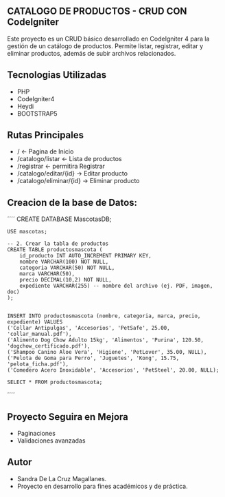 ## CATALOGO DE PRODUCTOS - CRUD CON CodeIgniter

Este proyecto es un CRUD básico desarrollado en CodeIgniter 4 para la gestión de un catálogo de productos.
Permite listar, registrar, editar y eliminar productos, además de subir archivos relacionados.

## Tecnologias Utilizadas
* PHP
* CodeIgniter4
* Heydi
* BOOTSTRAP5

## Rutas Principales
 * / <- Pagina de Inicio
 * /catalogo/listar <- Lista de productos 
 * /registrar <- permitira Registrar
 * /catalogo/editar/{id} → Editar producto
 * /catalogo/eliminar/{id} → Eliminar producto

 ## Creacion de la base de Datos:
´´´´
 CREATE DATABASE MascotasDB;

    USE mascotas;

    -- 2. Crear la tabla de productos
    CREATE TABLE productosmascota (
        id_producto INT AUTO_INCREMENT PRIMARY KEY,
        nombre VARCHAR(100) NOT NULL,
        categoria VARCHAR(50) NOT NULL,
        marca VARCHAR(50),
        precio DECIMAL(10,2) NOT NULL,
        expediente VARCHAR(255) -- nombre del archivo (ej. PDF, imagen, doc)
    );


    INSERT INTO productosmascota (nombre, categoria, marca, precio, expediente) VALUES 
    ('Collar Antipulgas', 'Accesorios', 'PetSafe', 25.00, 'collar_manual.pdf'),
    ('Alimento Dog Chow Adulto 15kg', 'Alimentos', 'Purina', 120.50, 'dogchow_certificado.pdf'),
    ('Shampoo Canino Aloe Vera', 'Higiene', 'PetLover', 35.00, NULL),
    ('Pelota de Goma para Perro', 'Juguetes', 'Kong', 15.75, 'pelota_ficha.pdf'),
    ('Comedero Acero Inoxidable', 'Accesorios', 'PetSteel', 20.00, NULL);

    SELECT * FROM productosmascota; 
  ´´´´
## Proyecto Seguira en Mejora 
 * Paginaciones
 * Validaciones avanzadas 

 ## Autor
 * Sandra De La Cruz Magallanes. 
 * Proyecto en desarrollo para fines académicos y de práctica.